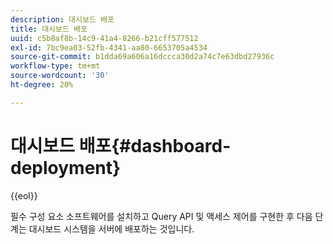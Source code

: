 ```yaml
---
description: 대시보드 배포
title: 대시보드 배포
uuid: c5b8af8b-14c9-41a4-8266-b21cff577512
exl-id: 7bc9ea03-52fb-4341-aa80-6653705a4534
source-git-commit: b1dda69a606a16dccca30d2a74c7e63dbd27936c
workflow-type: tm+mt
source-wordcount: '30'
ht-degree: 20%

---
```


# 대시보드 배포{#dashboard-deployment}

{{eol}}

필수 구성 요소 소프트웨어를 설치하고 Query API 및 액세스 제어를 구현한 후 다음 단계는 대시보드 시스템을 서버에 배포하는 것입니다.
